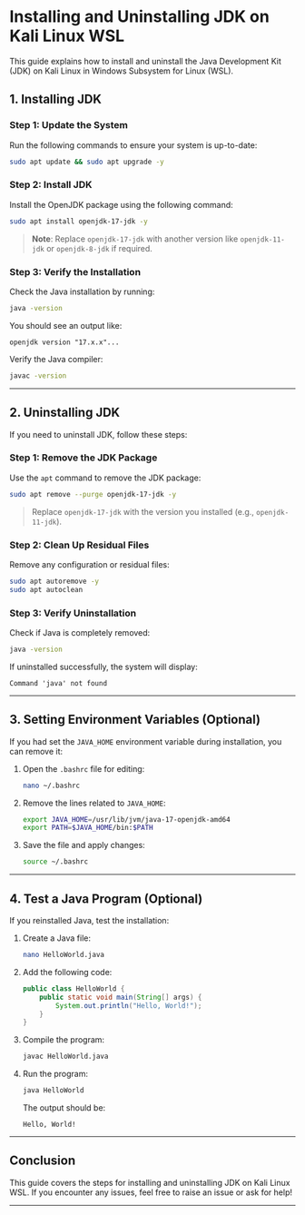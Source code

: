 # Installing and Uninstalling JDK on Kali Linux WSL

This guide explains how to install and uninstall the Java Development Kit (JDK) on Kali Linux in Windows Subsystem for Linux (WSL).

## **1. Installing JDK**

### **Step 1: Update the System**
Run the following commands to ensure your system is up-to-date:
```bash
sudo apt update && sudo apt upgrade -y
```

### **Step 2: Install JDK**
Install the OpenJDK package using the following command:
```bash
sudo apt install openjdk-17-jdk -y
```
> **Note**: Replace `openjdk-17-jdk` with another version like `openjdk-11-jdk` or `openjdk-8-jdk` if required.

### **Step 3: Verify the Installation**
Check the Java installation by running:
```bash
java -version
```
You should see an output like:
```
openjdk version "17.x.x"...
```

Verify the Java compiler:
```bash
javac -version
```

---

## **2. Uninstalling JDK**

If you need to uninstall JDK, follow these steps:

### **Step 1: Remove the JDK Package**
Use the `apt` command to remove the JDK package:
```bash
sudo apt remove --purge openjdk-17-jdk -y
```
> Replace `openjdk-17-jdk` with the version you installed (e.g., `openjdk-11-jdk`).

### **Step 2: Clean Up Residual Files**
Remove any configuration or residual files:
```bash
sudo apt autoremove -y
sudo apt autoclean
```

### **Step 3: Verify Uninstallation**
Check if Java is completely removed:
```bash
java -version
```
If uninstalled successfully, the system will display:
```
Command 'java' not found
```

---

## **3. Setting Environment Variables (Optional)**

If you had set the `JAVA_HOME` environment variable during installation, you can remove it:

1. Open the `.bashrc` file for editing:
   ```bash
   nano ~/.bashrc
   ```
2. Remove the lines related to `JAVA_HOME`:
   ```bash
   export JAVA_HOME=/usr/lib/jvm/java-17-openjdk-amd64
   export PATH=$JAVA_HOME/bin:$PATH
   ```
3. Save the file and apply changes:
   ```bash
   source ~/.bashrc
   ```

---

## **4. Test a Java Program (Optional)**

If you reinstalled Java, test the installation:

1. Create a Java file:
   ```bash
   nano HelloWorld.java
   ```
2. Add the following code:
   ```java
   public class HelloWorld {
       public static void main(String[] args) {
           System.out.println("Hello, World!");
       }
   }
   ```
3. Compile the program:
   ```bash
   javac HelloWorld.java
   ```
4. Run the program:
   ```bash
   java HelloWorld
   ```
   The output should be:
   ```
   Hello, World!
   ```

---

## **Conclusion**
This guide covers the steps for installing and uninstalling JDK on Kali Linux WSL. If you encounter any issues, feel free to raise an issue or ask for help!

---
